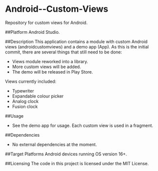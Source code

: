 # Android--Custom-Views
Repository for custom views for Android.

##Platform
Android Studio.

##Description
This application contains a module with custom Android views (androidcustomviews) and a demo app (App).
As this is the initial commit, there are several things that still need to be done:
- Views module reworked into a library.
- More custom views will be added.
- The demo will be released in Play Store.

Views currently included:
- Typewriter
- Expandable colour picker
- Analog clock
- Fusion clock

##Usage
- See the demo app for usage. Each custom view is used in a fragment.

##Dependencies
- No external dependencies at the moment.

##Target Platforms
Android devices running OS version 16+.

##Licensing
The code in this project is licensed under the MIT License.
